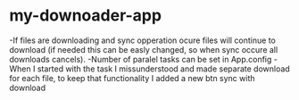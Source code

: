 # my-downoader-app

-If files are downloading and sync opperation ocure files will continue to download (if needed this can be easly changed, so when sync occure all downloads cancels).
-Number of paralel tasks can be set in App.config
-When I started with the task I missunderstood and made separate download for each file, to keep that functionality I added a new btn sync with download
